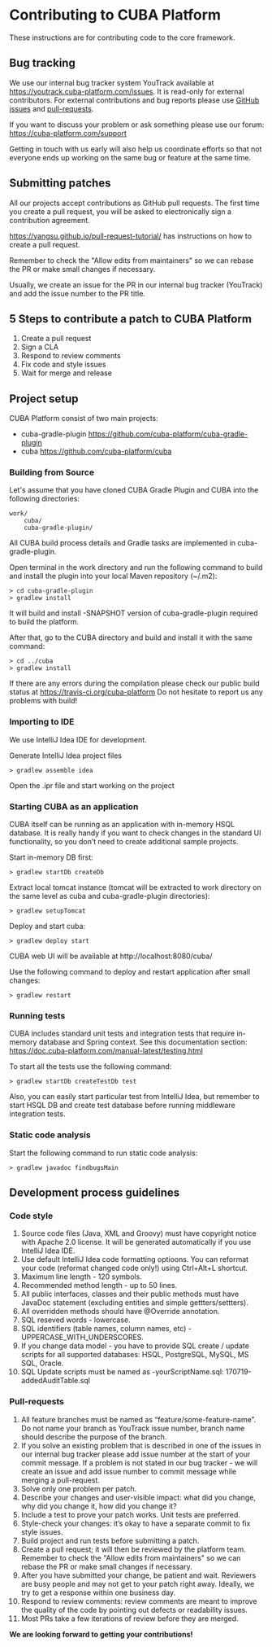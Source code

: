 # Contributing to CUBA Platform

These instructions are for contributing code to the core framework.

## Bug tracking

We use our internal bug tracker system YouTrack available at https://youtrack.cuba-platform.com/issues. 
It is read-only for external contributors. For external contributions and bug reports please use 
[GitHub issues](https://github.com/cuba-platform/cuba/issues) and [pull-requests](https://github.com/cuba-platform/cuba/pulls).

If you want to discuss your problem or ask something please use our forum: https://cuba-platform.com/support 

Getting in touch with us early will also help us coordinate efforts so that not everyone ends up working on the same bug or feature at the same time.

## Submitting patches

All our projects accept contributions as GitHub pull requests. The first time you create a pull request, you will be asked to electronically sign a contribution agreement.

https://yangsu.github.io/pull-request-tutorial/ has instructions on how to create a pull request.

Remember to check the "Allow edits from maintainers" so we can rebase the PR or make small changes if necessary.

Usually, we create an issue for the PR in our internal bug tracker (YouTrack) and add the issue number to the PR title.

## 5 Steps to contribute a patch to CUBA Platform

1. Create a pull request
1. Sign a CLA
1. Respond to review comments
1. Fix code and style issues
1. Wait for merge and release

## Project setup
CUBA Platform consist of two main projects:
- cuba-gradle-plugin https://github.com/cuba-platform/cuba-gradle-plugin 
- cuba https://github.com/cuba-platform/cuba  

### Building from Source
Let's assume that you have cloned CUBA Gradle Plugin and CUBA into the following directories:
```
work/
    cuba/
    cuba-gradle-plugin/
```

All CUBA build process details and Gradle tasks are implemented in cuba-gradle-plugin.

Open terminal in the work directory and run the following command to build and install the plugin into your local Maven repository (~/.m2):
```
> cd cuba-gradle-plugin
> gradlew install
```

It will build and install -SNAPSHOT version of cuba-gradle-plugin required to build the platform.

After that, go to the CUBA directory and build and install it with the same command:
```
> cd ../cuba
> gradlew install
```

If there are any errors during the compilation please check our public build status at https://travis-ci.org/cuba-platform Do not hesitate to report us any problems with build!

### Importing to IDE

We use IntelliJ Idea IDE for development.

Generate IntelliJ Idea project files
```
> gradlew assemble idea 
```

Open the .ipr file and start working on the project

### Starting CUBA as an application

CUBA itself can be running as an application with in-memory HSQL database. It is really handy if you want to check changes in the standard UI functionality, so you don’t need to create additional sample projects.

Start in-memory DB first:
```
> gradlew startDb createDb
```

Extract local tomcat instance (tomcat will be extracted to work directory on the same level as cuba and cuba-gradle-plugin directories):
```
> gradlew setupTomcat
```

Deploy and start cuba:
```
> gradlew deploy start
```

CUBA web UI will be available at http://localhost:8080/cuba/ 

Use the following command to deploy and restart application after small changes:
```
> gradlew restart
```

### Running tests
CUBA includes standard unit tests and integration tests that require in-memory database and Spring context. See this documentation section: https://doc.cuba-platform.com/manual-latest/testing.html 

To start all the tests use the following command:
```
> gradlew startDb createTestDb test
```

Also, you can easily start particular test from IntelliJ Idea, but remember to start HSQL DB and create test database before running middleware integration tests.

### Static code analysis

Start the following command to run static code analysis:
```
> gradlew javadoc findbugsMain
```

## Development process guidelines

### Code style

1. Source code files (Java, XML and Groovy) must have copyright notice with Apache 2.0 license. It will be generated automatically if you use IntelliJ Idea IDE.
1. Use default IntelliJ Idea code formatting optioons. You can reformat your code (reformat changed code only!) using Ctrl+Alt+L shortcut.
1. Maximum line length - 120 symbols.
1. Recommended method length - up to 50 lines.
1. All public interfaces, classes and their public methods must have JavaDoc statement (excluding entities and simple gettters/settters).
1. All overridden methods should have @Override annotation.
1. SQL reseved words - lowercase.
1. SQL identifiers (table names, column names, etc) - UPPERCASE_WITH_UNDERSCORES.
1. If you change data model - you have to provide SQL create / update scripts for all supported databases: HSQL, PostgreSQL, MySQL, MS SQL, Oracle.
1. SQL Update scripts must be named as <yymmdd>-yourScriptName.sql: 170719-addedAuditTable.sql

### Pull-requests

1. All feature branches must be named as “feature/some-feature-name”. Do not name your branch as YouTrack issue number, branch name should describe the purpose of the branch.
1. If you solve an existing problem that is described in one of the issues in our internal bug tracker please add issue number at the start of your commit message. If a problem is not stated in our bug tracker - we will create an issue and add issue number to commit message while merging a pull-request.
1. Solve only one problem per patch.
1. Describe your changes and user-visible impact: what did you change, why did you change it, how did you change it?
1. Include a test to prove your patch works. Unit tests are preferred. 
1. Style-check your changes: it’s okay to have a separate commit to fix style issues.
1. Build project and run tests before submitting a patch.
1. Create a pull request; it will then be reviewed by the platform team. Remember to check the "Allow edits from maintainers" so we can rebase the PR or make small changes if necessary.
1. After you have submitted your change, be patient and wait. Reviewers are busy people and may not get to your patch right away. Ideally, we try to get a response within one business day.
1. Respond to review comments: review comments are meant to improve the quality of the code by pointing out defects or readability issues.
1. Most PRs take a few iterations of review before they are merged.

__We are looking forward to getting your contributions!__